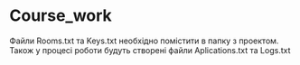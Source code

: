 # Course_work
Файли Rooms.txt та Keys.txt необхідно помістити в папку з проектом.
Також у процесі роботи будуть створені файли Aplications.txt та Logs.txt
